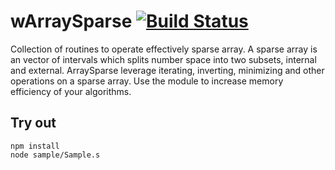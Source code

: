 
# wArraySparse [![Build Status](https://travis-ci.org/Wandalen/wArraySparse.svg?branch=master)](https://travis-ci.org/Wandalen/wArraySparse)

Collection of routines to operate effectively sparse array. A sparse array is an vector of intervals which splits number space into two subsets, internal and external. ArraySparse leverage iterating, inverting, minimizing and other operations on a sparse array. Use the module to increase memory efficiency of your algorithms.

## Try out
```
npm install
node sample/Sample.s
```
















































